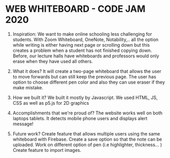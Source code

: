 # WEB WHITEBOARD - CODE JAM 2020 

1. Inspiration: 
We want to make online schooling less challenging for students. With Zoom Whiteboard, OneNote, Notability,.. all the option while writing is either having next page or scrolling down but this creates a problem when a student has not finished copying down. Before, our lecture halls have whiteboards and professors would only erase when they have used all others.

2. What it does? 
It will create a two-page whiteboard that allows the user to move forwards but can still keep the previous page. The user has option to choose different pen color and also they can use eraser if they make mistake. 

3. How we built it?
We built it mostly by Javascript. We used HTML, JS, CSS as well as p5.js for 2D graphics

4. Accomplishments that we're proud of? 
The website works well on both laptops tablets. It detects mobile phone users and displays alert message!

5. Future work? 
Create feature that allows multiple users using the same whiteboard with Firebase. 
Create a save option so that the note can be uploaded. 
Work on different option of pen (i.e highlighter, thickness… ) 
Create feature to import images.
